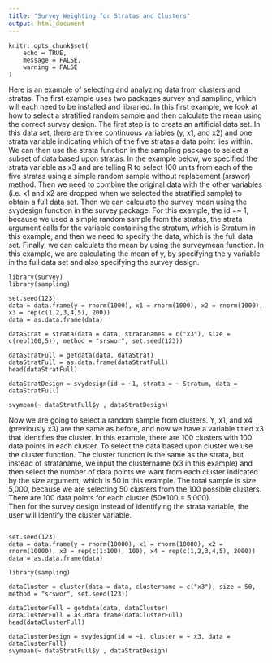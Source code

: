 ```yaml
---
title: "Survey Weighting for Stratas and Clusters"
output: html_document
---
```


```{r setup, include=FALSE}
knitr::opts_chunk$set(
	echo = TRUE,
	message = FALSE,
	warning = FALSE
)
```
Here is an example of selecting and analyzing data from clusters and stratas.  The first example uses two packages survey and sampling, which will each need to be installed and libraried.  In this first example, we look at how to select a stratified random sample and then calculate the mean using the correct survey design.  The first step is to create an artificial data set.  In this data set, there are three continuous variables (y, x1, and x2) and one strata variable indicating which of the five stratas a data point lies within.  We can then use the strata function in the sampling package to select a subset of data based upon stratas.  In the example below, we specified the strata variable as x3 and are telling R to select 100 units from each of the five stratas using a simple random sample without replacement (srswor) method.  Then we need to combine the original data with the other variables (i.e. x1 and x2 are dropped when we selected the stratified sample) to obtain a full data set.  Then we can calculate the survey mean using the svydesign function in the survey package.  For this example, the id =~ 1, because we used a simple random sample from the stratas, the strata argument calls for the variable containing the stratum, which is Stratum in this example, and then we need to specify the data, which is the full data set.  Finally, we can calculate the mean by using the surveymean function.  In this example, we are calculating the mean of y, by specifying the y variable in the full data set and also specifying the survey design. 
```{r, message=FALSE, warning=FALSE}
library(survey)
library(sampling)

set.seed(123)
data = data.frame(y = rnorm(1000), x1 = rnorm(1000), x2 = rnorm(1000), x3 = rep(c(1,2,3,4,5), 200))
data = as.data.frame(data)

dataStrat = strata(data = data, stratanames = c("x3"), size = c(rep(100,5)), method = "srswor", set.seed(123))

dataStratFull = getdata(data, dataStrat)
dataStratFull = as.data.frame(dataStratFull)
head(dataStratFull)

dataStratDesign = svydesign(id = ~1, strata = ~ Stratum, data = dataStratFull)

svymean(~ dataStratFull$y , dataStratDesign)
```
Now we are going to select a random sample from clusters.  Y, x1, and x4 (previously x3) are the same as before, and now we have a variable titled x3 that identifies the cluster.  In this example, there are 100 clusters with 100 data points in each cluster.  To select the data based upon cluster we use the cluster function.  The cluster function is the same as the strata, but instead of strataname, we input the clustername (x3 in this example) and then select the number of data points we want from each cluster indicated by the size argument, which is 50 in this example.  The total sample is size 5,000, because we are selecting 50 clusters from the 100 possible clusters.  There are 100 data points for each cluster (50*100 = 5,000).  
  Then for the survey design instead of identifying the strata variable, the user will identify the cluster variable.     
```{r, message=FALSE, warning=FALSE}

set.seed(123)
data = data.frame(y = rnorm(10000), x1 = rnorm(10000), x2 = rnorm(10000), x3 = rep(c(1:100), 100), x4 = rep(c(1,2,3,4,5), 2000))
data = as.data.frame(data)

library(sampling)

dataCluster = cluster(data = data, clustername = c("x3"), size = 50, method = "srswor", set.seed(123))

dataClusterFull = getdata(data, dataCluster)
dataClusterFull = as.data.frame(dataClusterFull)
head(dataClusterFull)

dataClusterDesign = svydesign(id = ~1, cluster = ~ x3, data = dataClusterFull) 
svymean(~ dataStratFull$y , dataStratDesign)
```




